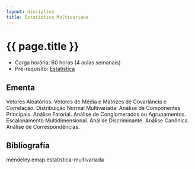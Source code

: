 ```yaml
---
layout: disciplina
title: Estatística Multivariada
---
```


# {{ page.title }}

- Carga horária: 60 horas (4 aulas semanais)
- Pré-requisito: [Estatística](estatistica.html)

## Ementa 

Vetores Aleatórios. Vetores de Média e Matrizes de Covariância e
Correlação. Distribuição Normal Multivariada. Análise de Componentes
Principais. Análise Fatorial. Análise de Conglomerados ou
Agrupamentos. Escalonamento Multidimensional. Análise
Discriminante. Análise Canônica. Análise de Correspondências.

## Bibliografía

mendeley.emap.estatistica-multivariada
